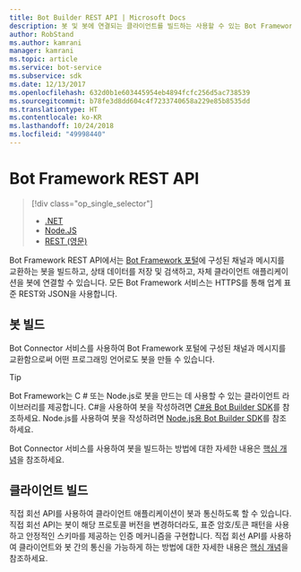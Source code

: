 ```yaml
---
title: Bot Builder REST API | Microsoft Docs
description: 봇 및 봇에 연결되는 클라이언트를 빌드하는 사용할 수 있는 Bot Framework REST API를 시작합니다.
author: RobStand
ms.author: kamrani
manager: kamrani
ms.topic: article
ms.service: bot-service
ms.subservice: sdk
ms.date: 12/13/2017
ms.openlocfilehash: 632d0b1e603445954eb4894fcfc256d5ac738539
ms.sourcegitcommit: b78fe3d8dd604c4f7233740658a229e85b8535dd
ms.translationtype: HT
ms.contentlocale: ko-KR
ms.lasthandoff: 10/24/2018
ms.locfileid: "49998440"
---
```

# <a name="bot-framework-rest-apis"></a>Bot Framework REST API
> [!div class="op_single_selector"]
> - [.NET](../dotnet/bot-builder-dotnet-overview.md)
> - [Node.JS](../nodejs/bot-builder-nodejs-overview.md)
> - [REST (영문)](../rest-api/bot-framework-rest-overview.md)

Bot Framework REST API에서는 <a href="https://dev.botframework.com/" target="_blank">Bot Framework 포털</a>에 구성된 채널과 메시지를 교환하는 봇을 빌드하고, 상태 데이터를 저장 및 검색하고, 자체 클라이언트 애플리케이션을 봇에 연결할 수 있습니다. 모든 Bot Framework 서비스는 HTTPS를 통해 업계 표준 REST와 JSON을 사용합니다.

## <a name="build-a-bot"></a>봇 빌드

Bot Connector 서비스를 사용하여 Bot Framework 포털에 구성된 채널과 메시지를 교환함으로써 어떤 프로그래밍 언어로도 봇을 만들 수 있습니다. 

> [!TIP]
> Bot Framework는 C # 또는 Node.js로 봇을 만드는 데 사용할 수 있는 클라이언트 라이브러리를 제공합니다. C#을 사용하여 봇을 작성하려면 [C#용 Bot Builder SDK](../dotnet/bot-builder-dotnet-overview.md)를 참조하세요. Node.js를 사용하여 봇을 작성하려면 [Node.js용 Bot Builder SDK](../nodejs/index.md)를 참조하세요. 

Bot Connector 서비스를 사용하여 봇을 빌드하는 방법에 대한 자세한 내용은 [핵심 개념](bot-framework-rest-connector-concepts.md)을 참조하세요.

## <a name="build-a-client"></a>클라이언트 빌드

직접 회선 API를 사용하여 클라이언트 애플리케이션이 봇과 통신하도록 할 수 있습니다. 직접 회선 API는 봇이 해당 프로토콜 버전을 변경하더라도, 표준 암호/토큰 패턴을 사용하고 안정적인 스키마를 제공하는 인증 메커니즘을 구현합니다. 직접 회선 API를 사용하여 클라이언트와 봇 간의 통신을 가능하게 하는 방법에 대한 자세한 내용은 [핵심 개념](bot-framework-rest-direct-line-3-0-concepts.md)을 참조하세요. 
